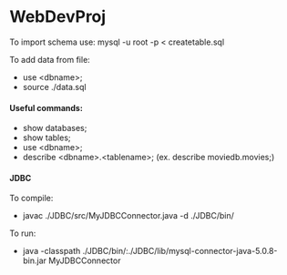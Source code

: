 # WebDevProj

To import schema use: mysql -u root -p < createtable.sql

To add data from file:
- use \<dbname\>;
- source ./data.sql

#### Useful commands:
- show databases;
- show tables;
- use \<dbname\>;
- describe \<dbname\>.\<tablename\>; (ex. describe moviedb.movies;)


#### JDBC

To compile:
- javac ./JDBC/src/MyJDBCConnector.java -d ./JDBC/bin/

To run:
- java -classpath ./JDBC/bin/:./JDBC/lib/mysql-connector-java-5.0.8-bin.jar MyJDBCConnector
